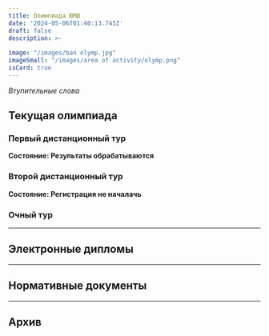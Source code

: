 ```yaml
---
title: Олимпиада ЮМШ
date: '2024-05-06T01:40:13.745Z'
draft: false
description: >-
  
image: "/images/ban olymp.jpg"
imageSmall: "/images/area of ​​activity/olymp.png"
isCard: true
---
```


*Втупительные слова*

## Текущая олимпиада

### Первый дистанционный тур

**Состояние: Результаты обрабатываются**

### Второй дистанционный тур

**Состояние: Регистрация не началачь**

### Очный тур

---
## Электронные дипломы

---
## Нормативные документы

---
## Архив
